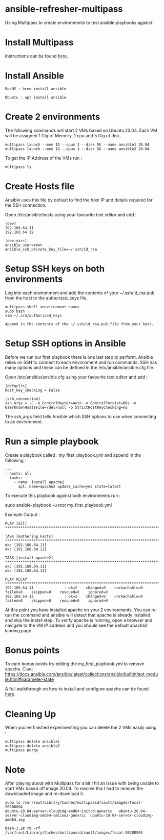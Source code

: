 # ansible-refresher-multipass

Using Multipass to create environments to test ansible playbooks against.

# Install Multipass

Instructions can be found [here](https://multipass.run/).

# Install Ansible
```
MacOS : brew install ansible

Ubuntu : apt install ansible
```

# Create 2 environments

The following commands will start 2 VMs based on Ubuntu 20.04. Each VM will be assigned 1 Gig of Memory, 1 cpu and 5 Gig of disk.

```
multipass launch --mem 1G --cpus 1 --disk 5G --name ansible1 20.04
multipass launch --mem 1G --cpus 1 --disk 5G --name ansible2 20.04
```

To get the IP Address of the VMs run : 

```
multipass ls

```

# Create Hosts file

Ansible uses this file by default to find the host IP and details required for the SSH connection.

Open /etc/ansible/hosts using your favourite text editor and add : 

```
[dev]
192.168.64.11
192.168.64.12

[dev:vars]
ansible_user=root
ansible_ssh_private_key_file=~/.ssh/id_rsa
```

# Setup SSH keys on both environments

Log into each environment and add the contents of your ~/.ssh/id_rsa.pub from the host to the authorized_keys file.

```
multipass shell <environment_name>
sudo bash
vim ~/.ssh/authorized_keys

Append in the contents of the ~/.ssh/id_rsa.pub file from your host.

```

# Setup SSH options in Ansible

Before we run our first playbook there is one last step to perform. Ansible relies on SSH to connect to each environment and run commands. SSH has many options and these can be defined in the /etc/ansible/ansible.cfg file.

Open /etc/ansible/ansible.cfg using your favourite text editor and add : 

```
[defaults]
host_key_checking = False

[ssh_connection]
ssh_args = -C -o ControlMaster=auto -o ControlPersist=60s -o UserKnownHostsFile=/dev/null -o StrictHostKeyChecking=no

```

The ssh_args field tells Ansible which SSH options to use when connecting to an environment. 

# Run a simple playbook

Create a playbook called : my_first_playbook.yml and append in the following :
```
---
- hosts: all
  tasks:
    - name: install apache2
      apt: name=apache2 update_cache=yes state=latest
```

To execute this playbook against both environments run :

sudo ansible-playbook -u root my_first_playbook.yml 

Example Output :
```
PLAY [all] ******************************************************************************************************************************************************************************

TASK [Gathering Facts] ******************************************************************************************************************************************************************
ok: [192.168.64.11]
ok: [192.168.64.12]

TASK [install apache2] ******************************************************************************************************************************************************************
ok: [192.168.64.11]
ok: [192.168.64.12]

PLAY RECAP ******************************************************************************************************************************************************************************
192.168.64.11              : ok=2    changed=0    unreachable=0    failed=0    skipped=0    rescued=0    ignored=0   
192.168.64.12              : ok=2    changed=0    unreachable=0    failed=0    skipped=0    rescued=0    ignored=0   
```

At this point you have installed apache on your 2 environments.  You can re-run the command and ansible will detect that apache is already installed and skip the install step. To verify apache is running, open a browser and navigate to the VM IP address and you should see the default apache2 landing page.

# Bonus points

To earn bonus points try editing the my_first_playbook.yml to remove apache.  Clue: https://docs.ansible.com/ansible/latest/collections/ansible/builtin/apt_module.html#parameter-state

A full walkthrough on how to install and configure apache can be found [here](https://www.digitalocean.com/community/tutorials/how-to-configure-apache-using-ansible-on-ubuntu-14-04).

# Cleaning Up

When you've finished experimenting you can delete the 2 VMs easily using :
```
multipass delete ansible1
multipass delete ansible2
multipass purge
```

# Note

After playing about with Multipass for a bit I hit an issue with being unable to start VMs based off image 20.04. To resolve this I had to remove the downloaded image and re-download it.

```
sudo ls /var/root/Library/Caches/multipassd/vault/images/focal-20200804
ubuntu-20.04-server-cloudimg-amd64-initrd-generic	ubuntu-20.04-server-cloudimg-amd64-vmlinuz-generic	ubuntu-20.04-server-cloudimg-amd64.img

bash-3.2# rm -rf /var/root/Library/Caches/multipassd/vault/images/focal-20200804
```



